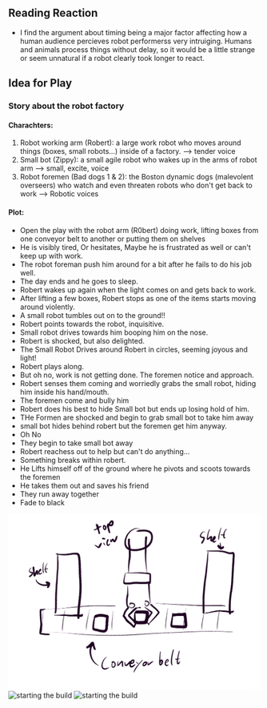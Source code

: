 ## Reading Reaction

- I find the argument about timing being a major factor affecting how a human audience percieves robot performerss very intruiging. Humans and animals process things without delay, so it would be a little strange or seem unnatural if a robot clearly took longer to react. 


## Idea for Play

### Story about the robot factory

#### Charachters: 
1. Robot working arm (Robert): a large work robot who moves around things (boxes, small robots...) inside of a factory. --> tender voice
2. Small bot (Zippy): a small agile robot who wakes up in the arms of robot arm --> small, excite, voice
3. Robot foremen (Bad dogs 1 & 2): the Boston dynamic dogs (malevolent overseers) who watch and even threaten robots who don't get back to work --> Robotic voices


#### Plot:
- Open the play with the robot arm (R0bert) doing work, lifting boxes from one conveyor belt to another or putting them on shelves
- He is visibly tired, Or hesitates, Maybe he is frustrated as well or can't keep up with work.
- The robot foreman push him around for a bit after he fails to do his job well.
- The day ends and he goes to sleep. 
- Robert wakes up again when the light comes on and gets back to work. 
- After lifting a few boxes, Robert stops as one of the items starts moving around violently.
- A small robot tumbles out on to the ground!!
- Robert points towards the robot, inquisitive.
- Small robot drives towards him booping him on the nose. 
- Robert is shocked, but also delighted. 
- The Small Robot Drives around Robert in circles, seeming joyous and light!
- Robert plays along.
- But oh no, work is not getting done. The foremen notice and approach.
- Robert senses them coming and worriedly grabs the small robot, hiding him inside his hand/mouth. 
- The foremen come and bully him
- Robert does his best to hide Small bot but ends up losing hold of him. 
- THe Formen are shocked and begin to grab small bot to take him away
- small bot hides behind robert but the foremen get him anyway. 
- Oh No
- They begin to take small bot away
- Robert reachess out to help but can't do anything...
- Something breaks within robert. 
- He Lifts himself off of the ground where he pivots and scoots towards the foremen
- He takes them out and saves his friend
- They run away together 
- Fade to black


![starting the build](images/Untitled-Artwork.png)
![starting the build](images/Untitled-Artwork(1).png)
![starting the build](images/Untitled-Artwork(2).png)


